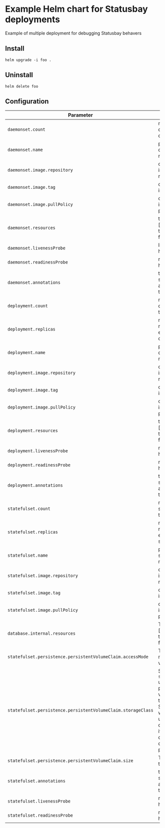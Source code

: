# Example Helm chart for Statusbay deployments

Example of multiple deployment for debugging Statusbay behavers

## Install

```
helm upgrade -i foo .
```

## Uninstall
```
helm delete foo
```

## Configuration
| Parameter | Description | Default |
| --------- | ----------- | ------- |
| `daemonset.count` | number of daemonset deployments | `1` |
| `daemonset.name` | prefix of the daemonset name | `statusbay-daemonset` |
| `daemonset.image.repository` | container image repository | `nginx` |
| `daemonset.image.tag` | container image tag | `latest` |
| `daemonset.image.pullPolicy` | container image pull policy | `IfNotPresent` |
| `daemonset.resources` | the [resources] to allocate for a pod | undefined |
| `daemonset.livenessProbe` | liveness health check | `HTTP 80 /` |
| `daemonset.readinessProbe` | readiness health check | `HTTP 80 /` |
| `daemonset.annotations` | the statusbay annotations to set | `list of annotations` |
| `deployment.count` | number of deployments to simulate | `1` |
| `deployment.replicas` | number of replicas in each deployment | `3` |
| `deployment.name` | prefix of the deployment name | `statusbay-deployment` |
| `deployment.image.repository` | container image repository | `nginx` |
| `deployment.image.tag` | container image tag | `latest` |
| `deployment.image.pullPolicy` | container image pull policy | `IfNotPresent` |
| `deployment.resources` | the [resources] to allocate for a pod | undefined |
| `deployment.livenessProbe` | readiness health check | `HTTP 80 /` |
| `deployment.readinessProbe` | readiness health check | `HTTP 80 /` |
| `deployment.annotations` | the statusbay annotations to set | `list of annotations` |
| `statefulset.count` | number of statefulsets to simulate | `0` |
| `statefulset.replicas` | number of replicas in each statefulset | `1` |
| `statefulset.name` | prefix of the statefulset name | `statefulset` |
| `statefulset.image.repository` | container image repository | `nginx` |
| `statefulset.image.tag` | container image tag | `latest` |
| `statefulset.image.pullPolicy` | container image pull policy | `IfNotPresent` |
| `database.internal.resources` | The [resources] to allocate for container | undefined
| `statefulset.persistence.persistentVolumeClaim.accessMode` | The access mode of the volume | `ReadWriteOnce`
| `statefulset.persistence.persistentVolumeClaim.storageClass` | Specify the `storageClass` used to provision the volume. Or the default StorageClass will be used(the default). Set it to `-` to disable dynamic provisioning | `-`
| `statefulset.persistence.persistentVolumeClaim.size` | The size of the volume | `1Gi`
| `statefulset.annotations` | the statusbay annotations to set | `list of annotations` |
| `statefulset.livenessProbe` | readiness health check | `HTTP 80 /` |
| `statefulset.readinessProbe` | readiness health check | `HTTP 80 /` |
